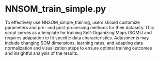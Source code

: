 # NNSOM_train_simple.py
To effectively use NNSOM_simple_training, users should customize parameters and pre- and post-processing methods for their datasets. This script serves as a template for training Self-Organizing Maps (SOMs) and requires adaptation to fit specific data characteristics. Adjustments may include changing SOM dimensions, learning rates, and adapting data normalization and visualization steps to ensure optimal training outcomes and insightful analysis of the results.